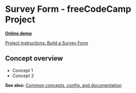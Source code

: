 # Survey Form - freeCodeCamp Project

**[Online demo](https://lightmotive.pro/fcc-survey-form/)**

[Project instructions: Build a Survey Form](https://www.freecodecamp.org/learn/responsive-web-design/responsive-web-design-projects/build-a-survey-form)

## Concept overview

- Concept 1
- Concept 2

**See also:** [Common concepts, config, and documentation](https://github.com/alight1/template-webpack-with-s3-hosting#common)
